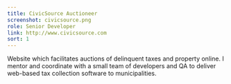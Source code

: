 ```yaml
---
title: CivicSource Auctioneer
screenshot: civicsource.png
role: Senior Developer
link: http://www.civicsource.com
sort: 1
---
```


Website which facilitates auctions of delinquent taxes and property online. I mentor and coordinate with a small team of developers and QA to deliver web-based tax collection software to municipalities.